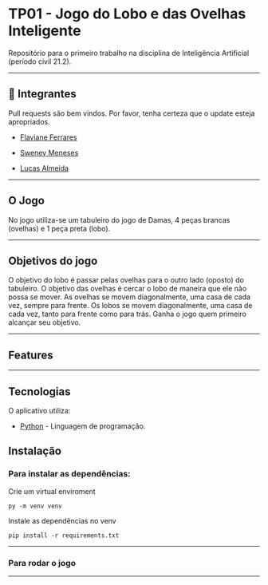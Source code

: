 # TP01 - Jogo do Lobo e das Ovelhas Inteligente

Repositório para o primeiro trabalho na disciplina de Inteligência Artificial (período cívil 21.2).

<hr>

## 🧡 Integrantes

Pull requests são bem vindos. Por favor, tenha certeza que o update esteja apropriados.


-  [Flaviane Ferrares](https://github.com/flavianeferrares)

-  [Sweney Meneses](https://github.com/sweneymeneses)

-  [Lucas Almeida](https://github.com/ldalmeida)


<hr>

## O Jogo
No jogo utiliza-se um tabuleiro do jogo de Damas, 4 peças brancas (ovelhas) e 1 peça preta (lobo).

<hr>

## Objetivos do jogo
O objetivo do lobo é passar pelas ovelhas para o outro lado (oposto) do tabuleiro. O objetivo das ovelhas é
cercar o lobo de maneira que ele não possa se mover.
As ovelhas se movem diagonalmente, uma casa de cada vez, sempre para frente. Os lobos se movem
diagonalmente, uma casa de cada vez, tanto para frente como para trás. Ganha o jogo quem primeiro alcançar
seu objetivo.

<hr>

## Features

<hr>

## Tecnologias

O aplicativo utiliza:

- [Python] - Linguagem de programação.


## Instalação

### Para instalar as dependências:
Crie um virtual enviroment
```
py -m venv venv
```
Instale as dependências no venv
```
pip install -r requirements.txt
```
<hr>

### Para rodar o jogo



<hr>


[//]: # (These are reference links used in the body of this note and get stripped out when the markdown processor does its job. There is no need to format nicely because it shouldn't be seen. Thanks SO - http://stackoverflow.com/questions/4823468/store-comments-in-markdown-syntax)

   [Python]: <https://python.org>
